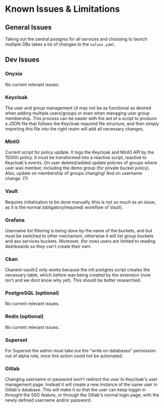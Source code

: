 # Known Issues & Limitations

## General Issues

Taking out the central postgres for all services and choosing to launch multiple DBs takes a lot of changes to the `values.yaml`.

## Dev Issues

### Onyxia

No current relevant issues.

### Keycloak

The user and group management UI may not be as functional as desired when adding multiple users/groups or even when managing user group membership. This process can be easier with the aid of a script to produce a JSON file that follows the Keycloak required file structure, and then simply importing this file into the right realm will add all necessary changes. 

### MinIO

Current script for policy update. It logs the Keycloak and MinIO API by the 1500th policy. It must be transformed into a reactive script, reactive to Keycloak's events. On user deleted/added update policies of groups where user was member, including the demo group (for private bucket policy). Also, update on membership of groups changing! And on username change. (?)

### Vault

Requires initialization to be done manually (this is not so much as an issue, as it is the normal (obligatory/required) workflow of Vault).

### Grafana

Username list filtering is being done by the name of the buckets, and but must be switched to other mechanism, otherwise it will list group buckets and aso services buckets. Moreover, (for now) users are limited to reading dashboards so they can't create their own.

### Ckan

Ckanext-oauth2 only works because the init postgres script creates the necessary table, which before was being created by the extension (now isn't and we dont know why yet). This should be better researched.

### PostgreSQL (optional)

No current relevant issues.

### Redis (optional)

No current relevant issues.

### Superset

For Superset the admin must take out the "write on databases" permission out of alpha role, once this action could not be automated. 

### Gitlab

Changing username or password won't redirect the user to Keycloak's user management page. Instead it will create a new instance of the same user in Gitlab's database. This will make it so that the user can keep loggin in throught the SSO feature, or through the Gitlab's normal login page, with the newly defined username and/or password.
